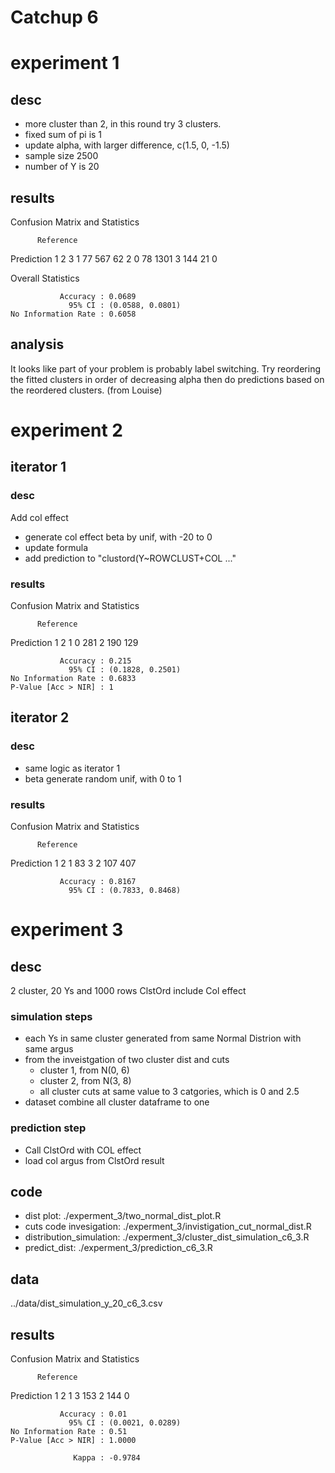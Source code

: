 # Catchup 6

# experiment 1

## desc

- more cluster than 2, in this round try 3 clusters.
- fixed sum of pi is 1
- update alpha, with larger difference, c(1.5, 0, -1.5)
- sample size 2500
- number of Y is 20

## results

Confusion Matrix and Statistics

          Reference
Prediction    1    2    3
         1   77  567   62
         2    0   78 1301
         3  144   21    0

Overall Statistics
                                          
               Accuracy : 0.0689          
                 95% CI : (0.0588, 0.0801)
    No Information Rate : 0.6058      

## analysis

It looks like part of your problem is probably label switching. Try reordering the fitted clusters in order of decreasing alpha then do predictions based on the reordered clusters. (from Louise)

# experiment 2

## iterator 1

### desc

Add col effect
- generate col effect beta by unif, with -20 to 0
- update formula
- add prediction to "clustord(Y~ROWCLUST+COL ..."

### results

Confusion Matrix and Statistics

          Reference
Prediction   1   2
         1   0 281
         2 190 129
                                          
               Accuracy : 0.215           
                 95% CI : (0.1828, 0.2501)
    No Information Rate : 0.6833          
    P-Value [Acc > NIR] : 1         


## iterator 2

### desc

- same logic as iterator 1
- beta generate random unif, with 0 to 1

### results

Confusion Matrix and Statistics

          Reference
Prediction   1   2
         1  83   3
         2 107 407
                                          
               Accuracy : 0.8167          
                 95% CI : (0.7833, 0.8468)

# experiment 3

## desc
2 cluster, 20 Ys and 1000 rows
ClstOrd include Col effect

### simulation steps

- each Ys in same cluster generated from same Normal Distrion with same argus
- from the inveistgation of two cluster dist and cuts
  - cluster 1, from N(0, 6)
  - cluster 2, from N(3, 8)
  - all cluster cuts at same value to 3 catgories, which is 0 and 2.5
- dataset combine all cluster dataframe to one

### prediction step

- Call ClstOrd with COL effect
- load col argus from ClstOrd result

## code

- dist plot: ./experment_3/two_normal_dist_plot.R
- cuts code invesigation: ./experment_3/invistigation_cut_normal_dist.R
- distribution_simulation: ./experment_3/cluster_dist_simulation_c6_3.R
- predict_dist: ./experment_3/prediction_c6_3.R

## data

../data/dist_simulation_y_20_c6_3.csv

## results

Confusion Matrix and Statistics

          Reference
Prediction   1   2
         1   3 153
         2 144   0
                                          
               Accuracy : 0.01            
                 95% CI : (0.0021, 0.0289)
    No Information Rate : 0.51            
    P-Value [Acc > NIR] : 1.0000          
                                          
                  Kappa : -0.9784  